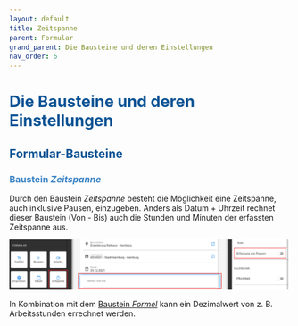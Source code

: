 ```yaml
---
layout: default
title: Zeitspanne
parent: Formular
grand_parent: Die Bausteine und deren Einstellungen
nav_order: 6
---
```


# <span style="color:#0b5394">**Die Bausteine und deren Einstellungen**</span>
## <span style="color:#0b5394">**Formular-Bausteine**</span>
### <span style="color:#3d85c6">Baustein *Zeitspanne*</span>

Durch den Baustein *Zeitspanne* besteht die Möglichkeit eine Zeitspanne, auch inklusive Pausen, einzugeben.
Anders als Datum + Uhrzeit rechnet dieser Baustein (Von - Bis) auch die Stunden und Minuten der erfassten Zeitspanne aus.

![interval](\assets\record-spec-settings\1interval.png "interval")

In Kombination mit dem
[Baustein *Formel*](https://univelop.github.io/docs/record-spec-settings.html#formel "Die Bausteine und deren Einstellungen // Baustein Formel")
kann ein Dezimalwert von z. B. Arbeitsstunden errechnet werden.